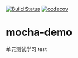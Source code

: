 [![Build Status](https://travis-ci.org/myzqy/mocha-demo.svg?branch=master)](https://travis-ci.org/myzqy/mocha-demo)
[![codecov](https://codecov.io/gh/myzqy/mocha-demo/branch/master/graph/badge.svg)](https://codecov.io/gh/myzqy/mocha-demo)


# mocha-demo
单元测试学习
test